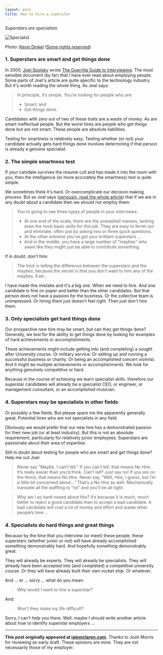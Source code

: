 ```yaml
---
layout: post
title: How to hire a superstar 
---
```


*Superstars are specialists*  
 
![Specialist](https://farm4.staticflickr.com/3838/14462559987_fbbe38d589_b.jpg)

Photo: [Kevin Dinkel](https://www.flickr.com/photos/121776594@N07/) ([Some rights reserved](https://creativecommons.org/licenses/by-sa/2.0/))

### 1. Superstars are smart and get things done

In 2000, [Joel Spolsky](http://www.joelonsoftware.com/)
wrote [The Guerrilla Guide to Interviewing](http://www.joelonsoftware.com/articles/GuerrillaInterviewing3.html).  The most sensible document (by far) that I have ever read about employing people.  Some parts of Joel's article are quite specific to the technology industry.  But it's worth reading the whole thing.  As Joel says:
> In principle, it’s simple. You’re looking for people who are:
> 
> - Smart; and
> - Get things done.

Candidates with zero out of two of these traits are a waste of money.  As are smart ineffectual people.  But the worst hires are people who get things done but are not smart.  These people are absolute liabilities. 

Testing for smartness is relatively easy.  Testing whether (or not) your candidate actually gets hard things done  involves determining if that person is already a genuine specialist. 

### 2. The simple smartness test

If your canidate survives the resume cull and has made it into the room with you,  then the intelligence (or more accurately the smartness) test is quite simple.

We sometimes think it's hard.  Or overcomplicate our decision making process.  But as Joel says ([seriously, read the whole article](http://www.joelonsoftware.com/articles/GuerrillaInterviewing3.html)) that if we are in any doubt about a candidate then we should not employ them: 

> You’re going to see three types of people in your interviews:
> 
> - At one end of the scale, there are the unwashed masses, lacking even the most basic skills for this job. They are easy to ferret out and eliminate, often just by asking two or three quick questions. 
> - At the other extreme you’ve got your brilliant superstars ... 
> - And in the middle, you have a large number of “maybes” who seem like they might just be able to contribute something. 

If in doubt, don't hire:

> The trick is telling the difference between the superstars and the maybes, because the secret is that you don’t want to hire any of the maybes. Ever..

I have made this mistake and it's a big one.  When we need to hire.  And one candidate is fine on paper and better than the other candidates.  But that person does not have a passion for the business.  Or the collective team is unimpressed.  Or hiring them just doesn't feel right.  Then just don't hire them.

### 3. Only specialists get hard things done

Our prospective new hire may be smart, but can they get things done?  Generally, we test for the ability to get things done by looking for examples of hard achievements or accomplishments.

These achievements might include getting into (and completing) a sought after University course.  Or military service.  Or setting up and running a successful business or charity.  Or being an accomplished concert violinist.  And it might be multiple achievements or accomplishments.  We look for anything genuinely competitive or hard. 

Because in the course of achieving we learn specialist skills.  therefore our superstar candidates will already be a specialist CEO, or engineer, or management consultant, or an accomplished musician.  

### 4. Superstars may be specialists in other fields

Or possibly a few fields.  But please spare me the apparently generally great.  Potential hires who are not specialists in any field.

Obviously we would prefer that our new hire has a demonstrated passion for their new job (or at least industry).  But this is not an absolute requirement,  particularly for relatively junior employees.  Superstars are passionate about their area of expertise.  

Still in doubt about testing for people who are smart and get things done?  Help me out Joel:

> Never say “Maybe, I can’t tell.” If you can’t tell, that means No Hire. It’s really easier than you’d think. Can’t tell? Just say no! If you are on the fence, that means No Hire. Never say, “Well, Hire, I guess, but I’m a little bit concerned about…” That’s a No Hire as well. Mechanically translate all the waffling to “no” and you’ll be all right.

> Why am I so hard-nosed about this? It’s because it is much, much better to reject a good candidate than to accept a bad candidate. A bad candidate will cost a lot of money and effort and waste other people’s time ...

### 4. Specialists do hard things and great things

Because by the time that you interview (or meet) these people, these superstars (whether junior or not) will have already accomplished something demonstrably hard.    And hopefully something demonstrably great.  

They will already be experts.  They will already be specialists.  They will already have been accepted into (and completed) a competitive university course.  Or they will have already built their own rocket ship.  Or whatever.

And ... er ... sorry ... what do you mean:

> Why would I want to hire a superstar?

And:

> Won't they make my life difficult? 

Sorry, I can't help you there.  Well, maybe I should write another article about how to identify superstar employers ...

---

**This post originally appeared at [iainmclaren.com](http://iainmclaren.com).** Thanks to Josh Morris for reviewing an early draft.  These opinions are mine.  They are not necessarily those of my employer.